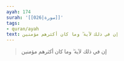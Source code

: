 ```yaml
---
ayah: 174
surah: '[[026|سورة]]'
tags:
- quran/ayah
text: إن في ذلك لآية ۖ وما كان أكثرهم مؤمنين
---
```

> إن في ذلك لآية ۖ وما كان أكثرهم مؤمنين
